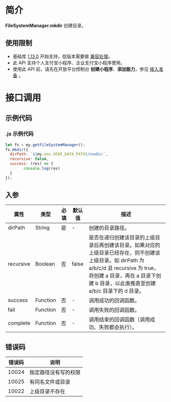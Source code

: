 
# 简介
**FileSystemManager.mkdir** 创建目录。

## 使用限制

- 基础库 [1.13.0](https://opendocs.alipay.com/mini/framework/lib) 开始支持，低版本需要做 [兼容处理](https://opendocs.alipay.com/mini/framework/compatibility)。
- 此 API 支持个人支付宝小程序、企业支付宝小程序使用。
- 使用此 API 前，请先在开放平台控制台 **创建小程序**、**添加能力**，参见 [接入准备](https://opendocs.alipay.com/mini/02pk4y) 。

# 接口调用

## 示例代码

### .js 示例代码
```javascript
let fs = my.getFileSystemManager();
fs.mkdir({
  dirPath: `${my.env.USER_DATA_PATH}/newDir`,
  recursive: false,
  success: (res) => {
		console.log(res)
  }
});
```

## 入参
| **属性** | **类型** | **必填** | **默认值** | **描述** |
| --- | --- | --- | --- | --- |
| dirPath | String | 是 | - | 创建的目录路径。 |
| recursive | Boolean | 否 | false | 是否在递归创建该目录的上级目录后再创建该目录。如果对应的上级目录已经存在，则不创建该上级目录。如 dirPath 为 a/b/c/d 且 recursive 为 true，将创建 a 目录，再在 a 目录下创建 b 目录，以此类推直至创建 a/b/c 目录下的 d 目录。 |
| success | Function | 否 | - | 调用成功的回调函数。 |
| fail | Function | 否 | - | 调用失败的回调函数。 |
| complete | Function | 否 | - | 调用结束的回调函数（调用成功、失败都会执行）。 |


## 错误码
| **错误码** | **说明** |
| --- | --- |
| 10024 | 指定路径没有写的权限 |
| 10025 | 有同名文件或目录 |
| 10022 | 上级目录不存在 |



